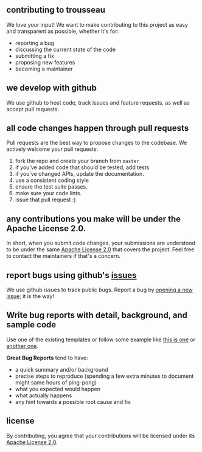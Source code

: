 ## contributing to trousseau
We love your input! We want to make contributing to this project as easy and transparent as possible, whether it's for:

- reporting a bug
- discussing the current state of the code
- submitting a fix
- proposing new features
- becoming a maintainer

## we develop with github
We use github to host code, track issues and feature requests, as well as accept pull requests.

## all code changes happen through pull requests
Pull requests are the best way to propose changes to the codebase. We actively welcome your pull requests:

1. fork the repo and create your branch from `master`
2. if you've added code that should be tested, add tests
3. if you've changed APIs, update the documentation.
4. use a consistent coding style
5. ensure the test suite passes.
6. make sure your code lints.
7. issue that pull request :)

## any contributions you make will be under the Apache License 2.0.
In short, when you submit code changes, your submissions are understood to be under the same [Apache License 2.0](https://github.com/Trousseau-io/trousseau/blob/main/LICENSE) that covers the project. Feel free to contact the maintainers if that's a concern.

## report bugs using github's [issues](https://github.com/Trousseau-io/trousseau/issues)
We use github issues to track public bugs. Report a bug by [opening a new issue](); it is the way!

## Write bug reports with detail, background, and sample code
Use one of the existing templates or follow some example like [this is one](http://stackoverflow.com/q/12488905/180626) or [another one](http://www.openradar.me/11905408).

**Great Bug Reports** tend to have:

- a quick summary and/or background
- precise steps to reproduce (spending a few extra minutes to document might same hours of ping-pong)
- what you expected would happen
- what actually happens
- any hint towards a possible root cause and fix 


## license
By contributing, you agree that your contributions will be licensed under its [Apache License 2.0](https://github.com/Trousseau-io/trousseau/blob/main/LICENSE).
